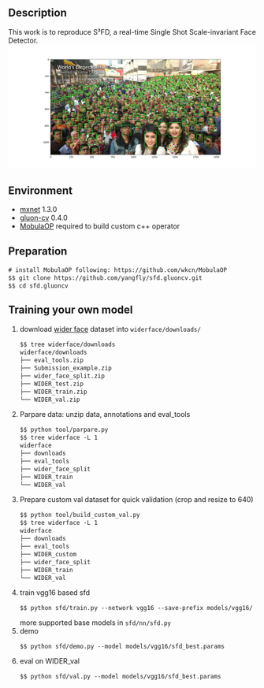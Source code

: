 ## Description
This work is to reproduce S³FD, a real-time Single Shot Scale-invariant Face Detector.
![](demo.png)

## Environment
* [mxnet](https://github.com/apache/incubator-mxnet) 1.3.0
* [gluon-cv](https://github.com/dmlc/gluon-cv) 0.4.0
* [MobulaOP](https://github.com/wkcn/MobulaOP) required to build custom c++ operator

## Preparation

```
# install MobulaOP following: https://github.com/wkcn/MobulaOP
$$ git clone https://github.com/yangfly/sfd.gluoncv.git
$$ cd sfd.gluoncv
```

## Training your own model
1. download [wider face](http://mmlab.ie.cuhk.edu.hk/projects/WIDERFace/) dataset into `widerface/downloads/`
    ```
    $$ tree widerface/downloads
    widerface/downloads
    ├── eval_tools.zip
    ├── Submission_example.zip
    ├── wider_face_split.zip
    ├── WIDER_test.zip
    ├── WIDER_train.zip
    └── WIDER_val.zip
    ```
2. Parpare data: unzip data, annotations and eval_tools
    ```
    $$ python tool/parpare.py
    $$ tree widerface -L 1
    widerface
    ├── downloads
    ├── eval_tools
    ├── wider_face_split
    ├── WIDER_train
    └── WIDER_val
    ```
3. Prepare custom val dataset for quick validation (crop and resize to 640)
    ```
    $$ python tool/build_custom_val.py
    $$ tree widerface -L 1
    widerface
    ├── downloads
    ├── eval_tools
    ├── WIDER_custom
    ├── wider_face_split
    ├── WIDER_train
    └── WIDER_val
    ```
4. train vgg16 based sfd
    ```
    $$ python sfd/train.py --network vgg16 --save-prefix models/vgg16/
    ```
    more supported base models in `sfd/nn/sfd.py`
5. demo
    ```
    $$ python sfd/demo.py --model models/vgg16/sfd_best.params
    ```
6. eval on WIDER_val
    ```
    $$ python sfd/val.py --model models/vgg16/sfd_best.params
    ```